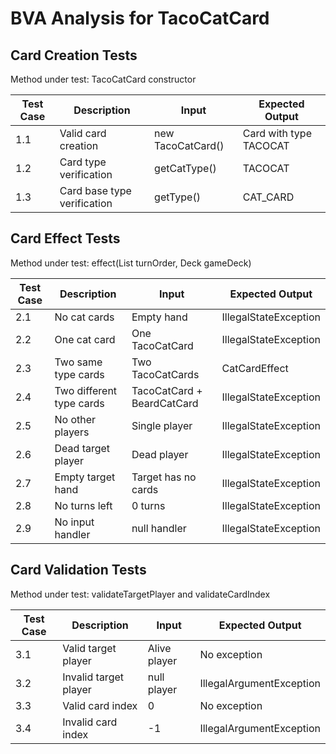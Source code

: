 # BVA Analysis for TacoCatCard

## Card Creation Tests
Method under test: TacoCatCard constructor

| Test Case | Description | Input | Expected Output |
|-----------|-------------|-------|-----------------|
| 1.1 | Valid card creation | new TacoCatCard() | Card with type TACOCAT |
| 1.2 | Card type verification | getCatType() | TACOCAT |
| 1.3 | Card base type verification | getType() | CAT_CARD |

## Card Effect Tests
Method under test: effect(List<Player> turnOrder, Deck gameDeck)

| Test Case | Description | Input | Expected Output |
|-----------|-------------|-------|-----------------|
| 2.1 | No cat cards | Empty hand | IllegalStateException |
| 2.2 | One cat card | One TacoCatCard | IllegalStateException |
| 2.3 | Two same type cards | Two TacoCatCards | CatCardEffect |
| 2.4 | Two different type cards | TacoCatCard + BeardCatCard | IllegalStateException |
| 2.5 | No other players | Single player | IllegalStateException |
| 2.6 | Dead target player | Dead player | IllegalStateException |
| 2.7 | Empty target hand | Target has no cards | IllegalStateException |
| 2.8 | No turns left | 0 turns | IllegalStateException |
| 2.9 | No input handler | null handler | IllegalStateException |

## Card Validation Tests
Method under test: validateTargetPlayer and validateCardIndex

| Test Case | Description | Input | Expected Output |
|-----------|-------------|-------|-----------------|
| 3.1 | Valid target player | Alive player | No exception |
| 3.2 | Invalid target player | null player | IllegalArgumentException |
| 3.3 | Valid card index | 0 | No exception |
| 3.4 | Invalid card index | -1 | IllegalArgumentException |
